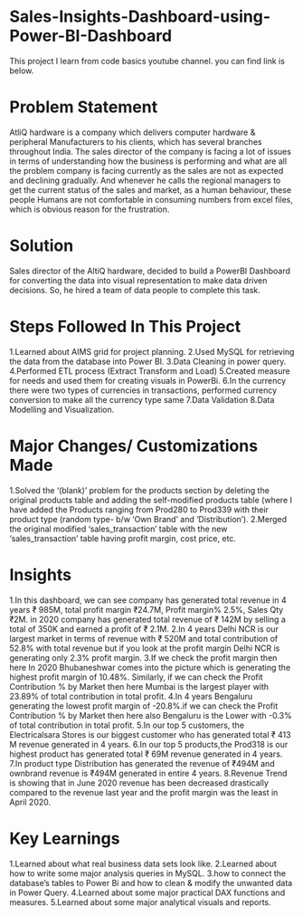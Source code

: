 # Sales-Insights-Dashboard-using-Power-BI-Dashboard
This project I learn from code basics youtube channel. you can find link is below.

# Problem Statement
AtliQ hardware is a company which delivers computer hardware & peripheral Manufacturers to his clients, which has several branches throughout India. The sales director of the company is facing a lot of issues in terms of understanding how the business is performing and what are all the problem company is facing currently as the sales are not as expected and declining gradually. And whenever he calls the regional managers to get the current status of the sales and market, as a human behaviour, these people Humans are not comfortable in consuming numbers from excel files, which is obvious reason for the frustration.

# Solution
Sales director of the AltiQ hardware, decided to build a PowerBI Dashboard for converting the data into visual representation to make data driven decisions. So, he hired a team of data people to complete this task.


# Steps Followed In This Project
1.Learned about AIMS grid for project planning.
2.Used MySQL for retrieving the data from the database into Power BI.
3.Data Cleaning in power query.
4.Performed ETL process (Extract Transform and Load)
5.Created measure for needs and used them for creating visuals in PowerBi.
6.In the currency there were two types of currencies in transactions, performed currency conversion to make all the currency type same
7.Data Validation
8.Data Modelling and Visualization.


# Major Changes/ Customizations Made
1.Solved the ‘(blank)’ problem for the products section by deleting the original products table and adding the self-modified products table (where I have added the Products ranging from Prod280 to Prod339 with their product type (random type- b/w ‘Own Brand’ and ‘Distribution’). 2.Merged the original modified ‘sales_transaction’ table with the new ‘sales_transaction’ table having profit margin, cost price, etc.
# Insights
1.In this dashboard, we can see company has generated total revenue in 4 years ₹ 985M, total profit margin ₹24.7M, Profit margin% 2.5%, Sales Qty ₹2M. in 2020 company has generated total revenue of ₹ 142M by selling a total of 350K and earned a profit of ₹ 2.1M.
2.In 4 years Delhi NCR is our largest market in terms of revenue with ₹ 520M and total contribution of 52.8% with total revenue but if you look at the profit margin Delhi NCR is generating only 2.3% profit margin.
3.If we check the profit margin then here In 2020 Bhubaneshwar comes into the picture which is generating the highest profit margin of 10.48%. Similarly, if we can check the Profit Contribution % by Market then here Mumbai is the largest player with 23.89% of total contribution in total profit.
4.In 4 years Bengaluru generating the lowest profit margin of -20.8%.if we can check the Profit Contribution % by Market then here also Bengaluru is the Lower with -0.3% of total contribution in total profit.
5.In our top 5 customers, the Electricalsara Stores is our biggest customer who has generated total ₹ 413 M revenue generated in 4 years.
6.In our top 5 products,the Prod318 is our highest product has generated total ₹ 69M revenue generated in 4 years.
7.In product type Distribution has generated the revenue of ₹494M and ownbrand revenue is ₹494M generated in entire 4 years.
8.Revenue Trend is showing that in June 2020 revenue has been decreased drastically compared to the revenue last year and the profit margin was the least in April 2020.

# Key Learnings
1.Learned about what real business data sets look like.
2.Learned about how to write some major analysis queries in MySQL.
3.how to connect the database’s tables to Power Bi and how to clean & modify the unwanted data in Power Query.
4.Learned about some major practical DAX functions and measures.
5.Learned about some major analytical visuals and reports.
